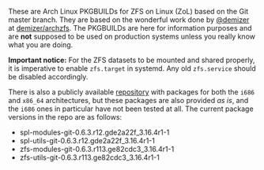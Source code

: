 These are Arch Linux PKGBUILDs for ZFS on Linux (ZoL) based on the Git master branch. They are based on the wonderful work done by [@demizer](https://github.com/demizer) at [demizer/archzfs](https://github.com/demizer/archzfs). The PKGBUILDs are here for information purposes and are **not** supposed to be used on production systems unless you really know what you are doing.

**Important notice:** For the ZFS datasets to be mounted and shared properly, it is imperative to enable `zfs.target` in systemd. Any old `zfs.service` should be disabled accordingly.

There is also a publicly available [repository](http://kerberia.net/archlinux/repo/archzfs-git) with packages for both the `i686` and `x86_64` architectures, but these packages are also provided *as is*, and the `i686` ones in particular have not been tested at all. The current package versions in the repo are as follows:

* spl-modules-git-0.6.3.r12.gde2a22f_3.16.4r1-1
* spl-utils-git-0.6.3.r12.gde2a22f_3.16.4r1-1
* zfs-modules-git-0.6.3.r113.ge82cdc3_3.16.4r1-1
* zfs-utils-git-0.6.3.r113.ge82cdc3_3.16.4r1-1
